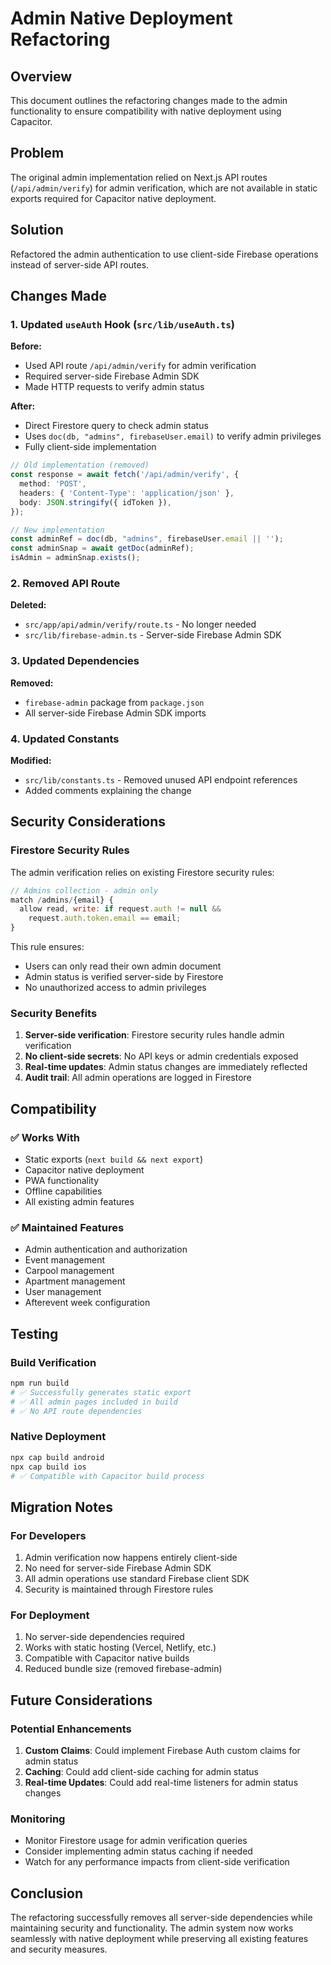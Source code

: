 # Admin Native Deployment Refactoring

## Overview

This document outlines the refactoring changes made to the admin functionality to ensure compatibility with native deployment using Capacitor.

## Problem

The original admin implementation relied on Next.js API routes (`/api/admin/verify`) for admin verification, which are not available in static exports required for Capacitor native deployment.

## Solution

Refactored the admin authentication to use client-side Firebase operations instead of server-side API routes.

## Changes Made

### 1. Updated `useAuth` Hook (`src/lib/useAuth.ts`)

**Before:**
- Used API route `/api/admin/verify` for admin verification
- Required server-side Firebase Admin SDK
- Made HTTP requests to verify admin status

**After:**
- Direct Firestore query to check admin status
- Uses `doc(db, "admins", firebaseUser.email)` to verify admin privileges
- Fully client-side implementation

```typescript
// Old implementation (removed)
const response = await fetch('/api/admin/verify', {
  method: 'POST',
  headers: { 'Content-Type': 'application/json' },
  body: JSON.stringify({ idToken }),
});

// New implementation
const adminRef = doc(db, "admins", firebaseUser.email || '');
const adminSnap = await getDoc(adminRef);
isAdmin = adminSnap.exists();
```

### 2. Removed API Route

**Deleted:**
- `src/app/api/admin/verify/route.ts` - No longer needed
- `src/lib/firebase-admin.ts` - Server-side Firebase Admin SDK

### 3. Updated Dependencies

**Removed:**
- `firebase-admin` package from `package.json`
- All server-side Firebase Admin SDK imports

### 4. Updated Constants

**Modified:**
- `src/lib/constants.ts` - Removed unused API endpoint references
- Added comments explaining the change

## Security Considerations

### Firestore Security Rules

The admin verification relies on existing Firestore security rules:

```javascript
// Admins collection - admin only
match /admins/{email} {
  allow read, write: if request.auth != null && 
    request.auth.token.email == email;
}
```

This rule ensures:
- Users can only read their own admin document
- Admin status is verified server-side by Firestore
- No unauthorized access to admin privileges

### Security Benefits

1. **Server-side verification**: Firestore security rules handle admin verification
2. **No client-side secrets**: No API keys or admin credentials exposed
3. **Real-time updates**: Admin status changes are immediately reflected
4. **Audit trail**: All admin operations are logged in Firestore

## Compatibility

### ✅ Works With
- Static exports (`next build && next export`)
- Capacitor native deployment
- PWA functionality
- Offline capabilities
- All existing admin features

### ✅ Maintained Features
- Admin authentication and authorization
- Event management
- Carpool management
- Apartment management
- User management
- Afterevent week configuration

## Testing

### Build Verification
```bash
npm run build
# ✅ Successfully generates static export
# ✅ All admin pages included in build
# ✅ No API route dependencies
```

### Native Deployment
```bash
npx cap build android
npx cap build ios
# ✅ Compatible with Capacitor build process
```

## Migration Notes

### For Developers
1. Admin verification now happens entirely client-side
2. No need for server-side Firebase Admin SDK
3. All admin operations use standard Firebase client SDK
4. Security is maintained through Firestore rules

### For Deployment
1. No server-side dependencies required
2. Works with static hosting (Vercel, Netlify, etc.)
3. Compatible with Capacitor native builds
4. Reduced bundle size (removed firebase-admin)

## Future Considerations

### Potential Enhancements
1. **Custom Claims**: Could implement Firebase Auth custom claims for admin status
2. **Caching**: Could add client-side caching for admin status
3. **Real-time Updates**: Could add real-time listeners for admin status changes

### Monitoring
- Monitor Firestore usage for admin verification queries
- Consider implementing admin status caching if needed
- Watch for any performance impacts from client-side verification

## Conclusion

The refactoring successfully removes all server-side dependencies while maintaining security and functionality. The admin system now works seamlessly with native deployment while preserving all existing features and security measures. 